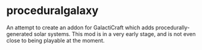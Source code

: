 # proceduralgalaxy
An attempt to create an addon for GalactiCraft which adds procedurally-generated solar systems. 
This mod is in a very early stage, and is not even close to being playable at the moment.
